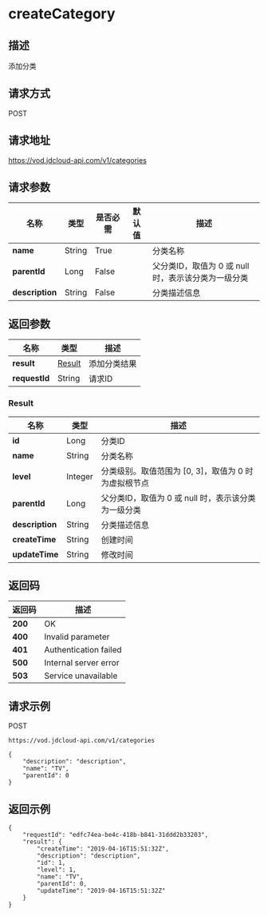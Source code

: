 # createCategory


## 描述
添加分类

## 请求方式
POST

## 请求地址
https://vod.jdcloud-api.com/v1/categories


## 请求参数
|名称|类型|是否必需|默认值|描述|
|---|---|---|---|---|
|**name**|String|True| |分类名称|
|**parentId**|Long|False| |父分类ID，取值为 0 或 null 时，表示该分类为一级分类<br>|
|**description**|String|False| |分类描述信息|


## 返回参数
|名称|类型|描述|
|---|---|---|
|**result**|[Result](createcategory#result)|添加分类结果|
|**requestId**|String|请求ID|

### <div id="result">Result</div>
|名称|类型|描述|
|---|---|---|
|**id**|Long|分类ID|
|**name**|String|分类名称|
|**level**|Integer|分类级别。取值范围为 [0, 3]，取值为 0 时为虚拟根节点<br>|
|**parentId**|Long|父分类ID，取值为 0 或 null 时，表示该分类为一级分类<br>|
|**description**|String|分类描述信息|
|**createTime**|String|创建时间|
|**updateTime**|String|修改时间|

## 返回码
|返回码|描述|
|---|---|
|**200**|OK|
|**400**|Invalid parameter|
|**401**|Authentication failed|
|**500**|Internal server error|
|**503**|Service unavailable|

## 请求示例
POST
```
https://vod.jdcloud-api.com/v1/categories

```
```
{
    "description": "description", 
    "name": "TV", 
    "parentId": 0
}
```

## 返回示例
```
{
    "requestId": "edfc74ea-be4c-418b-b841-31ddd2b33203", 
    "result": {
        "createTime": "2019-04-16T15:51:32Z", 
        "description": "description", 
        "id": 1, 
        "level": 1, 
        "name": "TV", 
        "parentId": 0, 
        "updateTime": "2019-04-16T15:51:32Z"
    }
}
```
